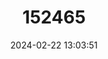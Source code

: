 ---
title: "152465"
category: "Pediocactus bradyi"
draft: false
date: 2024-02-22 13:03:51
languages:
  English: ["Brady's Hedgehog Cactus", "Brady's Pincushion Cactus"]
---